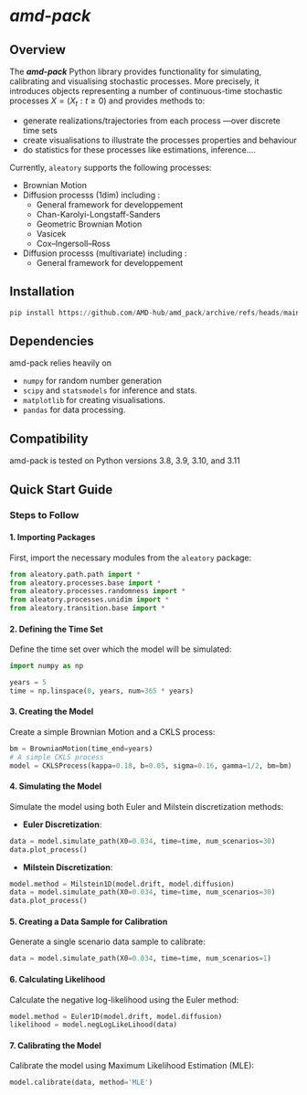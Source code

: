 # *amd-pack*

## Overview

The **_amd-pack_** Python library provides functionality for simulating, calibrating and visualising
stochastic processes. More precisely, it introduces objects representing a number of continuous-time
stochastic processes $X = (X_t : t\geq 0)$ and provides methods to:

- generate realizations/trajectories from each process —over discrete time sets
- create visualisations to illustrate the processes properties and behaviour
- do statistics for these processes like estimations, inference.... 




Currently, `aleatory` supports the following processes:

- Brownian Motion
- Diffusion processs (1dim) including :
    - General framework for developpement
    - Chan-Karolyi-Longstaff-Sanders
    - Geometric Brownian Motion
    - Vasicek
    - Cox–Ingersoll–Ross
- Diffusion processs (multivariate) including :
    - General framework for developpement

## Installation

```python
pip install https://github.com/AMD-hub/amd_pack/archive/refs/heads/main.zip
```

## Dependencies

amd-pack relies heavily on

- ``numpy``  for random number generation
- ``scipy`` and ``statsmodels`` for inference and stats.
- ``matplotlib`` for creating visualisations.
- ``pandas`` for data processing.

## Compatibility

amd-pack is tested on Python versions 3.8, 3.9, 3.10, and 3.11


## Quick Start Guide

### Steps to Follow

#### 1. Importing Packages
First, import the necessary modules from the `aleatory` package:
```python
from aleatory.path.path import *
from aleatory.processes.base import *
from aleatory.processes.randomness import *
from aleatory.processes.unidim import *
from aleatory.transition.base import *
```

#### 2. Defining the Time Set
Define the time set over which the model will be simulated:
```python
import numpy as np

years = 5
time = np.linspace(0, years, num=365 * years)
```

#### 3. Creating the Model
Create a simple Brownian Motion and a CKLS process:
```python
bm = BrownianMotion(time_end=years)
# A simple CKLS process
model = CKLSProcess(kappa=0.18, b=0.05, sigma=0.16, gamma=1/2, bm=bm)
```

#### 4. Simulating the Model
Simulate the model using both Euler and Milstein discretization methods:

- **Euler Discretization**:
```python
data = model.simulate_path(X0=0.034, time=time, num_scenarios=30)
data.plot_process()
```

- **Milstein Discretization**:
```python
model.method = Milstein1D(model.drift, model.diffusion)
data = model.simulate_path(X0=0.034, time=time, num_scenarios=30)
data.plot_process()
```

#### 5. Creating a Data Sample for Calibration
Generate a single scenario data sample to calibrate:
```python
data = model.simulate_path(X0=0.034, time=time, num_scenarios=1)
```

#### 6. Calculating Likelihood
Calculate the negative log-likelihood using the Euler method:
```python
model.method = Euler1D(model.drift, model.diffusion)
likelihood = model.negLogLikeLihood(data)
```

#### 7. Calibrating the Model
Calibrate the model using Maximum Likelihood Estimation (MLE):
```python
model.calibrate(data, method='MLE')
```
